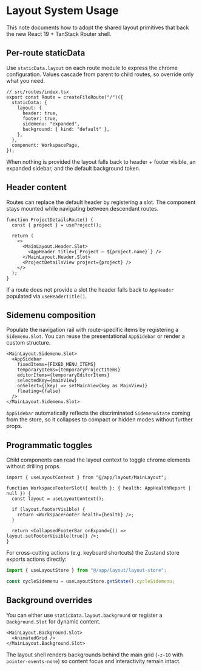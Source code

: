 # Layout System Usage

This note documents how to adopt the shared layout primitives that back the new React 19 + TanStack Router shell.

## Per-route staticData

Use `staticData.layout` on each route module to express the chrome configuration. Values cascade from parent to child routes, so override only what you need.

```tsx
// src/routes/index.tsx
export const Route = createFileRoute("/")({
  staticData: {
    layout: {
      header: true,
      footer: true,
      sidemenu: "expanded",
      background: { kind: "default" },
    },
  },
  component: WorkspacePage,
});
```

When nothing is provided the layout falls back to header + footer visible, an expanded sidebar, and the default background token.

## Header content

Routes can replace the default header by registering a slot. The component stays mounted while navigating between descendant routes.

```tsx
function ProjectDetailsRoute() {
  const { project } = useProject();

  return (
    <>
      <MainLayout.Header.Slot>
        <AppHeader title={`Project — ${project.name}`} />
      </MainLayout.Header.Slot>
      <ProjectDetailsView project={project} />
    </>
  );
}
```

If a route does not provide a slot the header falls back to `AppHeader` populated via `useHeaderTitle()`.

## Sidemenu composition

Populate the navigation rail with route-specific items by registering a `Sidemenu.Slot`. You can reuse the presentational `AppSidebar` or render a custom structure.

```tsx
<MainLayout.Sidemenu.Slot>
  <AppSidebar
    fixedItems={FIXED_MENU_ITEMS}
    temporaryItems={temporaryProjectItems}
    editorItems={temporaryEditorItems}
    selectedKey={mainView}
    onSelect={(key) => setMainView(key as MainView)}
    floating={false}
  />
</MainLayout.Sidemenu.Slot>
```

`AppSidebar` automatically reflects the discriminated `SidemenuState` coming from the store, so it collapses to compact or hidden modes without further props.

## Programmatic toggles

Child components can read the layout context to toggle chrome elements without drilling props.

```tsx
import { useLayoutContext } from "@/app/layout/MainLayout";

function WorkspaceFooterSlot({ health }: { health: AppHealthReport | null }) {
  const layout = useLayoutContext();

  if (layout.footerVisible) {
    return <WorkspaceFooter health={health} />;
  }

  return <CollapsedFooterBar onExpand={() => layout.setFooterVisible(true)} />;
}
```

For cross-cutting actions (e.g. keyboard shortcuts) the Zustand store exports actions directly:

```ts
import { useLayoutStore } from "@/app/layout/layout-store";

const cycleSidemenu = useLayoutStore.getState().cycleSidemenu;
```

## Background overrides

You can either use `staticData.layout.background` or register a `Background.Slot` for dynamic content.

```tsx
<MainLayout.Background.Slot>
  <AnimatedGrid />
</MainLayout.Background.Slot>
```

The layout shell renders backgrounds behind the main grid (`-z-10` with `pointer-events-none`) so content focus and interactivity remain intact.
